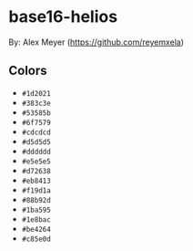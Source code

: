 # base16-helios

By: Alex Meyer (https://github.com/reyemxela)

## Colors

* `#1d2021`
* `#383c3e`
* `#53585b`
* `#6f7579`
* `#cdcdcd`
* `#d5d5d5`
* `#dddddd`
* `#e5e5e5`
* `#d72638`
* `#eb8413`
* `#f19d1a`
* `#88b92d`
* `#1ba595`
* `#1e8bac`
* `#be4264`
* `#c85e0d`
